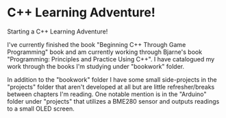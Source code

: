 # C++ Learning Adventure!

Starting a C++ Learning Adventure!

I've currently finished the book "Beginning C++ Through Game Programming" book and am currently working through Bjarne's book "Programming: Principles and Practice Using C++". I have catalogued my work through the books I'm studying under "bookwork" folder. 

In addition to the "bookwork" folder I have some small side-projects in the "projects" folder that aren't developed at all but are little refresher/breaks between chapters I'm reading.
One notable mention is in the "Arduino" folder under "projects" that utilizes a BME280 sensor and outputs readings to a small OLED screen.
